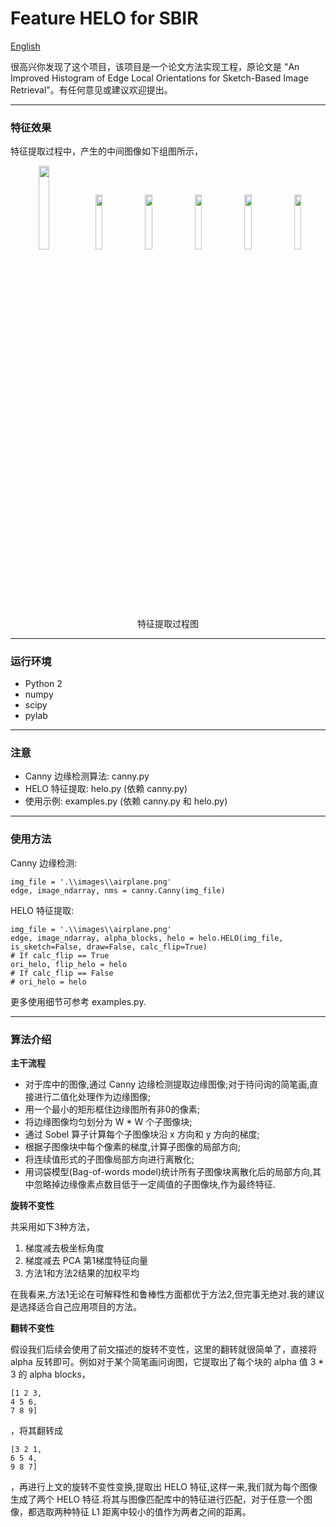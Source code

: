 # Feature HELO for SBIR

[English](https://github.com/KangCai/An-Improved-Histogram-of-Edge-Local-Orientations-for-Sketch-Based-Image-Retrieval/blob/master/README.md)

很高兴你发现了这个项目，该项目是一个论文方法实现工程，原论文是 "An Improved Histogram of Edge Local Orientations for 
Sketch-Based Image Retrieval"。有任何意见或建议欢迎提出。

---

### 特征效果

特征提取过程中，产生的中间图像如下组图所示，

<center>
<img src="https://raw.githubusercontent.com/KangCai/Feature-HELO-for-SBIR/master/results/ap1.png" width=18.5%/>
<img src="https://raw.githubusercontent.com/KangCai/Feature-HELO-for-SBIR/master/results/ap2_gray.png" width=15%/>
<img src="https://raw.githubusercontent.com/KangCai/Feature-HELO-for-SBIR/master/results/ap3_canny.png" width=15%/>
<img src="https://raw.githubusercontent.com/KangCai/Feature-HELO-for-SBIR/master/results/ap4_alpha_blocks.png" width=15%/>
<img src="https://raw.githubusercontent.com/KangCai/Feature-HELO-for-SBIR/master/results/ap5_histogram.png" width=15%/>
<img src="https://raw.githubusercontent.com/KangCai/Feature-HELO-for-SBIR/master/results/ap6_salient_histogram.png" width=15%/>
</center>
<center>特征提取过程图</center>

---

### 运行环境

* Python 2
* numpy
* scipy
* pylab

---

### 注意

* Canny 边缘检测算法: canny.py
* HELO 特征提取: helo.py (依赖 canny.py)
* 使用示例: examples.py (依赖 canny.py 和 helo.py)

---

### 使用方法

Canny 边缘检测:

```buildoutcfg
img_file = '.\\images\\airplane.png'
edge, image_ndarray, nms = canny.Canny(img_file)
```

HELO 特征提取:

```buildoutcfg
img_file = '.\\images\\airplane.png'
edge, image_ndarray, alpha_blocks, helo = helo.HELO(img_file, is_sketch=False, draw=False, calc_flip=True)
# If calc_flip == True
ori_helo, flip_helo = helo
# If calc_flip == False
# ori_helo = helo
```

更多使用细节可参考 examples.py.

---

### 算法介绍

**主干流程**

* 对于库中的图像,通过 Canny 边缘检测提取边缘图像;对于待问询的简笔画,直接进行二值化处理作为边缘图像;
* 用一个最小的矩形框住边缘图所有非0的像素;
* 将边缘图像均匀划分为 W * W 个子图像块;
* 通过 Sobel 算子计算每个子图像块沿 x 方向和 y 方向的梯度;
* 根据子图像块中每个像素的梯度,计算子图像的局部方向;
* 将连续值形式的子图像局部方向进行离散化;
* 用词袋模型(Bag-of-words model)统计所有子图像块离散化后的局部方向,其中忽略掉边缘像素点数目低于一定阈值的子图像块,作为最终特征.

**旋转不变性**

共采用如下3种方法，

1. 梯度减去极坐标角度
2. 梯度减去 PCA 第1梯度特征向量
3. 方法1和方法2结果的加权平均

在我看来,方法1无论在可解释性和鲁棒性方面都优于方法2,但完事无绝对.我的建议是选择适合自己应用项目的方法。

**翻转不变性**

假设我们后续会使用了前文描述的旋转不变性，这里的翻转就很简单了，直接将 alpha 反转即可。例如对于某个简笔画问询图，它提取出了每个块的 alpha 值
 3 * 3 的 alpha blocks，

```buildoutcfg
[1 2 3,
4 5 6,
7 8 9]
```

，将其翻转成

```buildoutcfg
[3 2 1,
6 5 4,
9 8 7]
```

，再进行上文的旋转不变性变换,提取出 HELO 特征,这样一来,我们就为每个图像生成了两个 HELO 特征.将其与图像匹配库中的特征进行匹配，对于任意一个图像，都选取两种特征 L1 距离中较小的值作为两者之间的距离。
